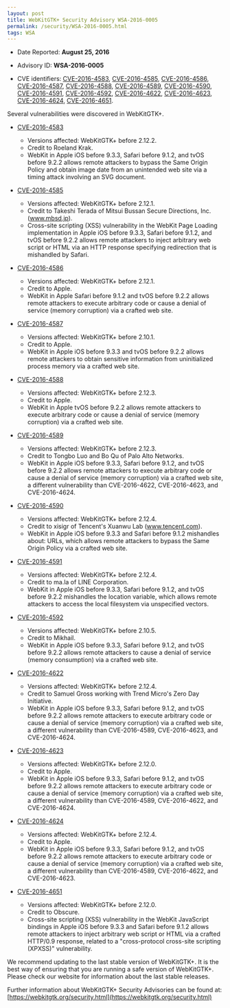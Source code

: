 ```yaml
---
layout: post
title: WebKitGTK+ Security Advisory WSA-2016-0005
permalink: /security/WSA-2016-0005.html
tags: WSA
---
```


* Date Reported: **August 25, 2016**

* Advisory ID: **WSA-2016-0005**

* CVE identifiers: [CVE-2016-4583](#CVE-2016-4583), [CVE-2016-4585](#CVE-2016-4585),
  [CVE-2016-4586](#CVE-2016-4586), [CVE-2016-4587](#CVE-2016-4587),
  [CVE-2016-4588](#CVE-2016-4588), [CVE-2016-4589](#CVE-2016-4589),
  [CVE-2016-4590](#CVE-2016-4590), [CVE-2016-4591](#CVE-2016-4591),
  [CVE-2016-4592](#CVE-2016-4592), [CVE-2016-4622](#CVE-2016-4622),
  [CVE-2016-4623](#CVE-2016-4623), [CVE-2016-4624](#CVE-2016-4624),
  [CVE-2016-4651](#CVE-2016-4651).


Several vulnerabilities were discovered in WebKitGTK+.

* <a name="CVE-2016-4583" href="https://cve.mitre.org/cgi-bin/cvename.cgi?name=CVE-2016-4583">CVE-2016-4583</a>
  * Versions affected: WebKitGTK+ before 2.12.2.
  * Credit to Roeland Krak.
  * WebKit in Apple iOS before 9.3.3, Safari before 9.1.2, and tvOS
    before 9.2.2 allows remote attackers to bypass the Same Origin
    Policy and obtain image date from an unintended web site via a
    timing attack involving an SVG document.

* <a name="CVE-2016-4585" href="https://cve.mitre.org/cgi-bin/cvename.cgi?name=CVE-2016-4585">CVE-2016-4585</a>
  * Versions affected: WebKitGTK+ before 2.12.1.
  * Credit to Takeshi Terada of Mitsui Bussan Secure Directions, Inc.
    (www.mbsd.jp).
  * Cross-site scripting (XSS) vulnerability in the WebKit Page Loading
    implementation in Apple iOS before 9.3.3, Safari before 9.1.2, and
    tvOS before 9.2.2 allows remote attackers to inject arbitrary web
    script or HTML via an HTTP response specifying redirection that is
    mishandled by Safari.

* <a name="CVE-2016-4586" href="https://cve.mitre.org/cgi-bin/cvename.cgi?name=CVE-2016-4586">CVE-2016-4586</a>
  * Versions affected: WebKitGTK+ before 2.12.1.
  * Credit to Apple.
  * WebKit in Apple Safari before 9.1.2 and tvOS before 9.2.2 allows
    remote attackers to execute arbitrary code or cause a denial of
    service (memory corruption) via a crafted web site.

* <a name="CVE-2016-4587" href="https://cve.mitre.org/cgi-bin/cvename.cgi?name=CVE-2016-4587">CVE-2016-4587</a>
  * Versions affected: WebKitGTK+ before 2.10.1.
  * Credit to Apple.
  * WebKit in Apple iOS before 9.3.3 and tvOS before 9.2.2 allows remote
    attackers to obtain sensitive information from uninitialized process
    memory via a crafted web site.

* <a name="CVE-2016-4588" href="https://cve.mitre.org/cgi-bin/cvename.cgi?name=CVE-2016-4588">CVE-2016-4588</a>
  * Versions affected: WebKitGTK+ before 2.12.3.
  * Credit to Apple.
  * WebKit in Apple tvOS before 9.2.2 allows remote attackers to execute
    arbitrary code or cause a denial of service (memory corruption) via
    a crafted web site.

* <a name="CVE-2016-4589" href="https://cve.mitre.org/cgi-bin/cvename.cgi?name=CVE-2016-4589">CVE-2016-4589</a>
  * Versions affected: WebKitGTK+ before 2.12.3.
  * Credit to Tongbo Luo and Bo Qu of Palo Alto Networks.
  * WebKit in Apple iOS before 9.3.3, Safari before 9.1.2, and tvOS
    before 9.2.2 allows remote attackers to execute arbitrary code or
    cause a denial of service (memory corruption) via a crafted web
    site, a different vulnerability than CVE-2016-4622, CVE-2016-4623,
    and CVE-2016-4624.

* <a name="CVE-2016-4590" href="https://cve.mitre.org/cgi-bin/cvename.cgi?name=CVE-2016-4590">CVE-2016-4590</a>
  * Versions affected: WebKitGTK+ before 2.12.4.
  * Credit to xisigr of Tencent's Xuanwu Lab (www.tencent.com).
  * WebKit in Apple iOS before 9.3.3 and Safari before 9.1.2 mishandles
    about: URLs, which allows remote attackers to bypass the Same Origin
    Policy via a crafted web site.

* <a name="CVE-2016-4591" href="https://cve.mitre.org/cgi-bin/cvename.cgi?name=CVE-2016-4591">CVE-2016-4591</a>
  * Versions affected: WebKitGTK+ before 2.12.4.
  * Credit to ma.la of LINE Corporation.
  * WebKit in Apple iOS before 9.3.3, Safari before 9.1.2, and tvOS
    before 9.2.2 mishandles the location variable, which allows remote
    attackers to access the local filesystem via unspecified vectors.

* <a name="CVE-2016-4592" href="https://cve.mitre.org/cgi-bin/cvename.cgi?name=CVE-2016-4592">CVE-2016-4592</a>
  * Versions affected: WebKitGTK+ before 2.10.5.
  * Credit to Mikhail.
  * WebKit in Apple iOS before 9.3.3, Safari before 9.1.2, and tvOS
    before 9.2.2 allows remote attackers to cause a denial of service
    (memory consumption) via a crafted web site.

* <a name="CVE-2016-4622" href="https://cve.mitre.org/cgi-bin/cvename.cgi?name=CVE-2016-4622">CVE-2016-4622</a>
  * Versions affected: WebKitGTK+ before 2.12.4.
  * Credit to Samuel Gross working with Trend Micro's Zero Day
    Initiative.
  * WebKit in Apple iOS before 9.3.3, Safari before 9.1.2, and tvOS
    before 9.2.2 allows remote attackers to execute arbitrary code or
    cause a denial of service (memory corruption) via a crafted web
    site, a different vulnerability than CVE-2016-4589, CVE-2016-4623,
    and CVE-2016-4624.

* <a name="CVE-2016-4623" href="https://cve.mitre.org/cgi-bin/cvename.cgi?name=CVE-2016-4623">CVE-2016-4623</a>
  * Versions affected: WebKitGTK+ before 2.12.0.
  * Credit to Apple.
  * WebKit in Apple iOS before 9.3.3, Safari before 9.1.2, and tvOS
    before 9.2.2 allows remote attackers to execute arbitrary code or
    cause a denial of service (memory corruption) via a crafted web
    site, a different vulnerability than CVE-2016-4589, CVE-2016-4622,
    and CVE-2016-4624.

* <a name="CVE-2016-4624" href="https://cve.mitre.org/cgi-bin/cvename.cgi?name=CVE-2016-4624">CVE-2016-4624</a>
  * Versions affected: WebKitGTK+ before 2.12.4.
  * Credit to Apple.
  * WebKit in Apple iOS before 9.3.3, Safari before 9.1.2, and tvOS
    before 9.2.2 allows remote attackers to execute arbitrary code or
    cause a denial of service (memory corruption) via a crafted web
    site, a different vulnerability than CVE-2016-4589, CVE-2016-4622,
    and CVE-2016-4623.

* <a name="CVE-2016-4651" href="https://cve.mitre.org/cgi-bin/cvename.cgi?name=CVE-2016-4651">CVE-2016-4651</a>
  * Versions affected: WebKitGTK+ before 2.12.0.
  * Credit to Obscure.
  * Cross-site scripting (XSS) vulnerability in the WebKit JavaScript
    bindings in Apple iOS before 9.3.3 and Safari before 9.1.2 allows
    remote attackers to inject arbitrary web script or HTML via a
    crafted HTTP/0.9 response, related to a "cross-protocol cross-site
    scripting (XPXSS)" vulnerability.


We recommend updating to the last stable version of WebKitGTK+. It is
the best way of ensuring that you are running a safe version of
WebKitGTK+. Please check our website for information about the last
stable releases.

Further information about WebKitGTK+ Security Advisories can be found at: 
[https://webkitgtk.org/security.html](https://webkitgtk.org/security.html)
